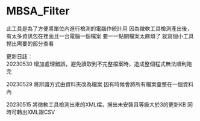 # MBSA_Filter

此工具是為了方便將單位內進行檢測的電腦作統計用
因為微軟工具檢測產出後，有太多資訊包在裡面且一台電腦一個檔案
要一一點開檔案太麻煩了
就寫個小工具撈出需要的部分查看

更新日誌：<br>
20230530
增加處理錯誤，避免讀取到不完整檔案時，造成整個程式無法順利跑完

20230529
將辨識方式由資料夾改為檔案
因有時候會將所有檔案彙整在一個資料內

20230515
將微軟工具檢測出來的XML檔，撈出未安裝且等級大於3的更新KB
同時可轉出XML跟CSV
